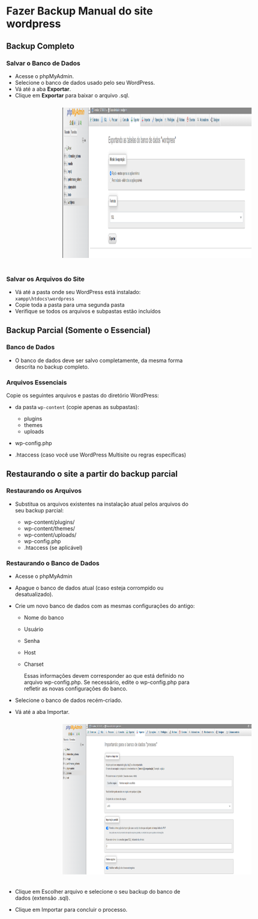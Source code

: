 # Fazer Backup Manual do site wordpress

## Backup Completo

### Salvar o Banco de Dados

- Acesse o phpMyAdmin.
- Selecione o banco de dados usado pelo seu WordPress.
- Vá até a aba **Exportar**.
- Clique em **Exportar** para baixar o arquivo .sql.

<img src="https://raw.githubusercontent.com/KarolDegan/wordpress/refs/heads/main/imagens/quinta.png" width="800" height="400"  style="margin-left: 150px; margin-bottom: 20px; margin-top: 10px;">

### Salvar os Arquivos do Site

- Vá até a pasta onde seu WordPress está instalado: `xampp\htdocs\wordpress`
- Copie toda a pasta para uma segunda pasta
- Verifique se todos os arquivos e subpastas estão incluídos

## Backup Parcial (Somente o Essencial)

### Banco de Dados

- O banco de dados deve ser salvo completamente, da mesma forma descrita no backup completo.

### Arquivos Essenciais

Copie os seguintes arquivos e pastas do diretório WordPress:

- da pasta `wp-content` (copie apenas as subpastas):
  
  - plugins
  - themes
  - uploads

- wp-config.php

- .htaccess (caso você use WordPress Multisite ou regras específicas)

## Restaurando o site a partir do backup parcial

### Restaurando os Arquivos

- Substitua os arquivos existentes na instalação atual pelos arquivos do seu backup parcial:

  - wp-content/plugins/
  - wp-content/themes/
  - wp-content/uploads/
  - wp-config.php
  - .htaccess (se aplicável)

### Restaurando o Banco de Dados

- Acesse o phpMyAdmin

- Apague o banco de dados atual (caso esteja corrompido ou desatualizado).

- Crie um novo banco de dados com as mesmas configurações do antigo:
  
  - Nome do banco
  - Usuário
  - Senha
  - Host
  - Charset

    Essas informações devem corresponder ao que está definido no arquivo wp-config.php. Se necessário, edite o wp-config.php para refletir as novas configurações do banco.

- Selecione o banco de dados recém-criado.

- Vá até a aba Importar.

<img src="https://raw.githubusercontent.com/KarolDegan/wordpress/refs/heads/main/imagens/sexta.png" width="800" height="400"  style="margin-left: 150px; margin-bottom: 20px; margin-top: 10px;">

- Clique em Escolher arquivo e selecione o seu backup do banco de dados (extensão .sql).

- Clique em Importar para concluir o processo.